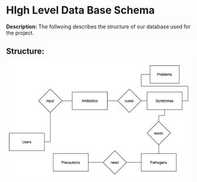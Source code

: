 # HIgh Level Data Base Schema

**Description:** The follwoing describes the structure of our database used for the project.

## Structure:
![Structure](./assets/Structure.jpeg)


